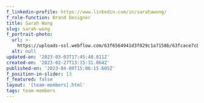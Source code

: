 ```yaml
---
f_linkedin-profile: https://www.linkedin.com/in/sarahawong/
f_role-function: Brand Designer
title: Sarah Wong
slug: sarah-wong
f_portrait-photo:
  url: >-
    https://uploads-ssl.webflow.com/63f6564941d3f029c1a7158b/63fcace7cbc9c78528e4ca68_Sarah%20Wong.jpg
  alt: null
updated-on: '2023-03-03T17:45:40.811Z'
created-on: '2023-02-27T13:15:31.064Z'
published-on: '2023-04-08T15:06:15.605Z'
f_position-in-slider: 13
f_featured: false
layout: '[team-members].html'
tags: team-members
---
```



